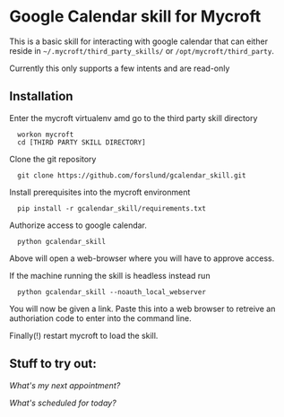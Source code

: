 # Google Calendar skill for Mycroft

This is a basic skill for interacting with google calendar that can either reside in `~/.mycroft/third_party_skills/` or `/opt/mycroft/third_party`.

Currently this only supports a few intents and are read-only

## Installation

Enter the mycroft virtualenv amd go to the third party skill directory
```
  workon mycroft
  cd [THIRD PARTY SKILL DIRECTORY]
```

Clone the git repository
```
  git clone https://github.com/forslund/gcalendar_skill.git
```

Install prerequisites into the mycroft environment
```
  pip install -r gcalendar_skill/requirements.txt
```

Authorize access to google calendar.
```
  python gcalendar_skill
```

Above will open a web-browser where you will have to approve access.

If the machine running the skill is headless instead run
```
  python gcalendar_skill --noauth_local_webserver
```

You will now be given a link. Paste this into a web browser to retreive an authoriation code to enter into the command line.

Finally(!) restart mycroft to load the skill.

## Stuff to try out:

*What's my next appointment?*

*What's scheduled for today?*
